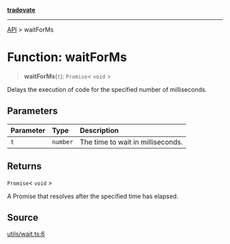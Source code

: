 [**tradovate**](../README.md)

***

[API](../API.md) > waitForMs

# Function: waitForMs

> **waitForMs**(`t`): `Promise`\< `void` \>

Delays the execution of code for the specified number of milliseconds.

## Parameters

| Parameter | Type | Description |
| :------ | :------ | :------ |
| `t` | `number` | The time to wait in milliseconds. |

## Returns

`Promise`\< `void` \>

A Promise that resolves after the specified time has elapsed.

## Source

[utils/wait.ts:6](https://github.com/cgilly2fast/tradovate-typescript/blob/b1caea5/src/utils/wait.ts#L6)
